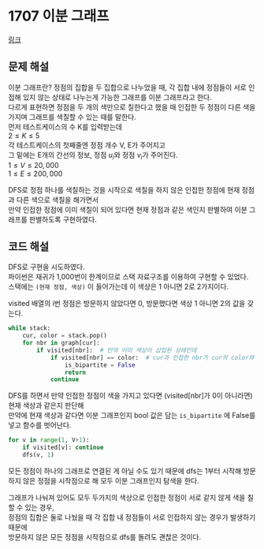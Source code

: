 # 1707 이분 그래프

[링크](https://www.acmicpc.net/problem/1707)

## 문제 해설

이분 그래프란? 정점의 집합을 두 집합으로 나누었을 때, 각 집합 내에 정점들이 서로 인접해 있지 않는 상태로 나누는게 가능한 그래프를 이분 그래프라고 한다.  
다르게 표현하면 정점을 두 개의 색만으로 칠한다고 했을 때 인접한 두 정점이 다른 색을 가지며 그래프를 색칠할 수 있는 때를 말한다.  
먼저 테스트케이스의 수 K를 입력받는데  
$2 \le K \le 5$  
각 테스트케이스의 첫째줄엔 정점 개수 V, E가 주어지고  
그 밑에는 E개의 간선의 정보, 정점 $u_i$와 정점 $v_i$가 주어진다.  
$1 \le V \le 20,000$  
$1 \le E \le 200,000$

DFS로 정점 하나를 색칠하는 것을 시작으로 색칠을 하지 않은 인접한 정점에 현재 정점과 다른 색으로 색칠을 해가면서  
만약 인접한 정점에 이미 색칠이 되어 있다면 현재 정점과 같은 색인지 판별하여 이분 그래프를 판별하도록 구현하였다.

## 코드 해설
DFS로 구현을 시도하였다.  
파이썬은 재귀가 1,000번이 한계이므로 스택 자료구조를 이용하여 구현할 수 있었다.
스택에는 `(현재 정점, 색상)` 이 들어가는데 이 색상은 1 아니면 2로 2가지이다.  

visited 배열의 i번 정점은 방문하지 않았다면 0, 방문했다면 색상 1 아니면 2의 값을 갖는다.  

```python
while stack:
    cur, color = stack.pop()
    for nbr in graph[cur]:
        if visited[nbr]:  # 만약 이미 색상이 삽입된 상태인데
            if visited[nbr] == color:  # cur과 인접한 nbr가 cur의 color와 같다면
                is_bipartite = False
                return
            continue
```

DFS를 하면서 만약 인접한 정점이 색을 가지고 있다면 (visited[nbr]가 0이 아니라면) 현재 색상과 같은지 판단해  
만약에 현재 색상과 같다면 이분 그래프인지 bool 값은 담는 `is_bipartite` 에 False를 넣고 함수를 벗어난다.

```python
for v in range(1, V+1):
    if visited[v]: continue
    dfs(v, 1)
```

모든 정점이 하나의 그래프로 연결된 게 아닐 수도 있기 때문에 dfs는 1부터 시작해 방문하지 않은 정점을 시작점으로 해 모두 이분 그래프인지 탐색을 한다.  

그래프가 나눠져 있어도 모두 두가지의 색상으로 인접한 정점이 서로 같지 않게 색을 칠할 수 있는 경우,  
정점의 집합은 둘로 나눴을 때 각 집합 내 정점들이 서로 인접하지 않는 경우가 발생하기 때문에  
방문하지 않은 모든 정점을 시작점으로 dfs를 돌려도 괜찮은 것이다.